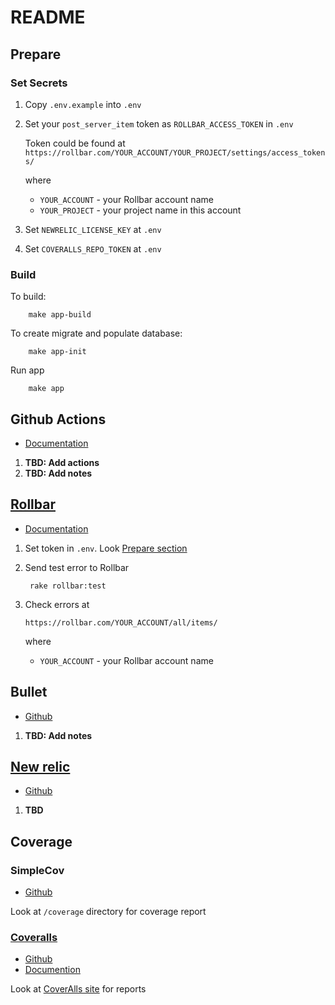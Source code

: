 # README

## Prepare

### Set Secrets

1. Copy `.env.example` into `.env`
1. Set your `post_server_item` token as `ROLLBAR_ACCESS_TOKEN` in `.env`

    Token could be found at
    `https://rollbar.com/YOUR_ACCOUNT/YOUR_PROJECT/settings/access_tokens/`

    where
    - `YOUR_ACCOUNT` - your Rollbar account name
    - `YOUR_PROJECT` - your project name in this account

1. Set `NEWRELIC_LICENSE_KEY` at `.env`
1. Set `COVERALLS_REPO_TOKEN` at `.env`

### Build

To build:

        make app-build

To create migrate and populate database:

        make app-init

Run app

        make app

## Github Actions

- [Documentation](https://docs.github.com/en/actions)

1. **TBD: Add actions**
1. **TBD: Add notes**

## [Rollbar](https://rollbar.com/)

- [Documentation](https://docs.rollbar.com/docs)

1. Set token in `.env`. Look [Prepare section](#prepare)
1. Send test error to Rollbar

        rake rollbar:test

1. Check errors at

   `https://rollbar.com/YOUR_ACCOUNT/all/items/`

   where
    - `YOUR_ACCOUNT` - your Rollbar account name

## Bullet

- [Github](https://github.com/flyerhzm/bullet)

1. **TBD: Add notes**

## [New relic](https://newrelic.com/)

- [Github](https://github.com/newrelic/newrelic-ruby-agent)

1. **TBD**

## Coverage

### SimpleCov

- [Github](https://github.com/simplecov-ruby/simplecov)

Look at `/coverage` directory for coverage report

### [Coveralls](https://coveralls.io)

- [Github](https://github.com/lemurheavy/coveralls-ruby)
- [Documention](https://docs.coveralls.io/ruby-and-rails)

Look at [CoverAlls site](https://coveralls.io/repos) for reports
